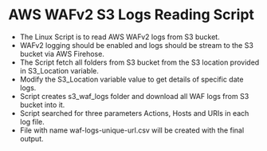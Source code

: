 # AWS WAFv2 S3 Logs Reading Script

* The Linux Script is to read AWS WAFv2 logs from S3 bucket.
* WAFv2 logging should be enabled and logs should be stream to the S3 bucket via AWS Firehose.
* The Script fetch all folders from S3 bucket from the S3 location provided in S3_Location variable.
* Modify the S3_Location variable value to get details of specific date logs.
* Script creates s3_waf_logs folder and download all WAF logs from S3 bucket into it.
* Script searched for three parameters Actions, Hosts and URIs in each log file.
* File with name waf-logs-unique-url.csv will be created with the final output.
